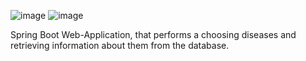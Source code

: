 ![image](https://github.com/victoriadobryden/Final-Control-Work-GeeksforLess/assets/65075884/bac09e10-351b-4572-8ab2-02edd5b0e99d)
![image](https://github.com/victoriadobryden/Final-Control-Work-GeeksforLess/assets/65075884/5cb94aa3-e870-4f7b-92a2-56e03d919fdc)

Spring Boot Web-Application, that performs a choosing diseases and retrieving information about them from the database. 
